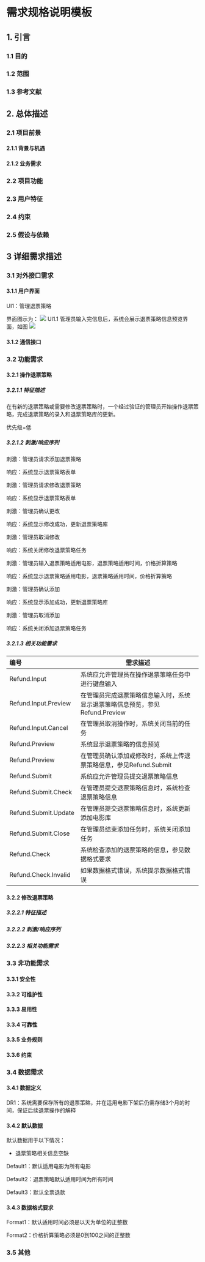 # 需求规格说明模板
## 1. 引言
### 1.1 目的
### 1.2 范围
### 1.3 参考文献
## 2. 总体描述

### 2.1 项目前景
#### 2.1.1 背景与机遇
#### 2.1.2 业务需求
### 2.2 项目功能
### 2.3 用户特征
### 2.4 约束
### 2.5 假设与依赖

## 3 详细需求描述
### 3.1 对外接口需求
#### 3.1.1 用户界面 
UI1：管理退票策略

界面图示为：
![](https://i.loli.net/2019/05/19/5ce0f9e63f67127840.png)
UI1.1 管理员输入完信息后，系统会展示退票策略信息预览界面，如图
![](https://i.loli.net/2019/05/19/5ce0f9e6043d022869.png)
#### 3.1.2 通信接口
### 3.2 功能需求

#### 3.2.1  操作退票策略
##### 3.2.1.1 特征描述
在有新的退票策略或需要修改退票策略时，一个经过验证的管理员开始操作退票策略，完成退票策略的录入和退票策略库的更新。

优先级=低
##### 3.2.1.2 刺激/响应序列
刺激：管理员请求添加退票策略

响应：系统显示退票策略表单

刺激：管理员请求修改退票策略

响应：系统显示退票策略表单

刺激：管理员确认更改

响应：系统显示修改成功，更新退票策略库

刺激：管理员取消修改

响应：系统关闭修改退票策略任务

刺激：管理员输入退票策略适用电影，退票策略适用时间，价格折算策略

响应：系统显示退票策略适用电影，退票策略适用时间，价格折算策略

刺激：管理员确认添加

响应：系统显示添加成功，更新退票策略库

刺激：管理员取消添加

响应：系统关闭添加退票策略任务

##### 3.2.1.3 相关功能需求
| 编号 | 需求描述 |
| :------------- | ----------------- |
| Refund.Input | 系统应允许管理员在操作退票策略任务中进行键盘输入 |
| Refund.Input.Preview | 在管理员完成退票策略信息输入时，系统显示退票策略信息预览，参见Refund.Preview |
| Refund.Input.Cancel | 在管理员取消操作时，系统关闭当前的任务 |
| Refund.Preview | 系统显示退票策略的信息预览 |
| Refund.Preview | 在管理员确认添加或修改时，系统上传退票策略信息，参见Refund.Submit |
| Refund.Submit | 系统应允许管理员提交退票策略信息 |
| Refund.Submit.Check | 在管理员提交退票策略信息时，系统检查退票策略信息 |
| Refund.Submit.Update  | 在管理员提交退票策略信息时，系统更新添加电影库               |
| Refund.Submit.Close   | 在管理员结束添加任务时，系统关闭添加任务                     |
| Refund.Check          | 系统检查添加的退票策略的信息，参见数据格式要求                     |
| Refund.Check.Invalid  | 如果数据格式错误，系统提示数据格式错误                       |


#### 3.2.2  修改退票策略
##### 3.2.2.1 特征描述


##### 3.2.2.2 刺激/响应序列
##### 3.2.2.3 相关功能需求

### 3.3 非功能需求
#### 3.3.1  安全性
#### 3.3.2  可维护性
#### 3.3.3  易用性
#### 3.3.4  可靠性
#### 3.3.5  业务规则
#### 3.3.6  约束

### 3.4  数据需求
#### 3.4.1  数据定义

DR1：系统需要保存所有的退票策略，并在适用电影下架后仍需存储3个月的时间，保证后续退票操作的解释

#### 3.4.2  默认数据
默认数据用于以下情况：
- 退票策略相关信息空缺

Default1：默认适用电影为所有电影

Default2：退票策略默认适用时间为所有时间

Default3：默认全票退款
#### 3.4.3  数据格式要求
Format1：默认适用时间必须是以天为单位的正整数

Format2：价格折算策略必须是0到100之间的正整数

### 3.5  其他

